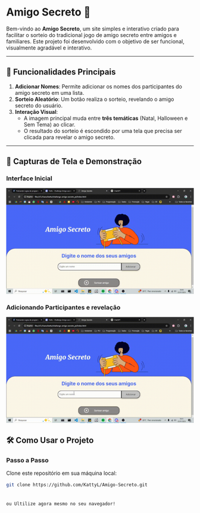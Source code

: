 # Amigo Secreto 🎁

Bem-vindo ao **Amigo Secreto**, um site simples e interativo criado para facilitar o sorteio do tradicional jogo de amigo secreto entre amigos e familiares. Este projeto foi desenvolvido com o objetivo de ser funcional, visualmente agradável e interativo.

---

## 🚀 Funcionalidades Principais

1. **Adicionar Nomes**: Permite adicionar os nomes dos participantes do amigo secreto em uma lista.
2. **Sorteio Aleatório**: Um botão realiza o sorteio, revelando o amigo secreto do usuário.
3. **Interação Visual**:
   - A imagem principal muda entre **três temáticas** (Natal, Halloween e Sem Tema) ao clicar.
   - O resultado do sorteio é escondido por uma tela que precisa ser clicada para revelar o amigo secreto.

---

## 📸 Capturas de Tela e Demonstração

### Interface Inicial
![Interface Inicial](assets/interface.gif)

### Adicionando Participantes e revelação
![Adicionando Participantes](assets/adicionar-amigos.gif)


## 🛠️ Como Usar o Projeto

### Passo a Passo

 Clone este repositório em sua máquina local:
   ```bash
   git clone https://github.com/KattyL/Amigo-Secreto.git


ou Ultilize agora mesmo no seu navegador!